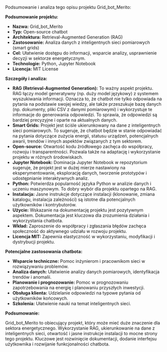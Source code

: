 Podsumowanie i analiza tego opisu projektu Grid_bot_Merito:

**Podsumowanie projektu:**

*   **Nazwa:** Grid_bot_Merito
*   **Typ:** Open-source chatbot
*   **Architektura:** Retrieval-Augmented Generation (RAG)
*   **Zastosowanie:** Analiza danych z inteligentnych sieci pomiarowych (smart grids)
*   **Cel:** Ułatwienie dostępu do informacji, wsparcie analizy, usprawnienie decyzji w sektorze energetycznym.
*   **Technologie:** Python, Jupyter Notebook
*   **Licencja:** MIT License

**Szczegóły i analiza:**

*   **RAG (Retrieval-Augmented Generation):** To ważny aspekt projektu. RAG łączy model generatywny (np. duży model językowy) z systemem wyszukiwania informacji. Oznacza to, że chatbot nie tylko odpowiada na pytania na podstawie swojej wiedzy, ale także przeszukuje bazę danych (np. dokumenty, pliki CSV z danymi pomiarowymi) i wykorzystuje te informacje do generowania odpowiedzi. To sprawia, że odpowiedzi są bardziej precyzyjne i oparte na aktualnych danych.
*   **Smart Grids:** Projekt jest ściśle ukierunkowany na dane z inteligentnych sieci pomiarowych. To sugeruje, że chatbot będzie w stanie odpowiadać na pytania dotyczące zużycia energii, statusu urządzeń, potencjalnych awarii, trendów i innych aspektów związanych z tym sektorem.
*   **Open-source:** Otwartość kodu źródłowego zachęca do współpracy, rozwoju i transparentności. Pozwala także na adaptację i wykorzystanie projektu w różnych środowiskach.
*   **Jupyter Notebook:** Dominacja Jupyter Notebook w repozytorium sugeruje, że projekt jest w dużej mierze nastawiony na eksperymentowanie, eksplorację danych, tworzenie prototypów i udostępnianie interaktywnych analiz.
*   **Python:** Potwierdza popularność języka Python w analizie danych i uczeniu maszynowym. To dobry wybór dla projektu opartego na RAG.
*   **Instalacja:** Jasne instrukcje dotyczące instalacji (klonowanie, zmiana katalogu, instalacja zależności) są istotne dla potencjalnych użytkowników i kontrybutorów.
*   **Użycie:**  Wskazanie na dokumentację projektu jest pozytywnym aspektem. Dokumentacja jest kluczowa dla zrozumienia działania i wykorzystania chatbota.
*   **Wkład:** Zaproszenie do współpracy i zgłaszania błędów zachęca społeczność do aktywnego udziału w rozwoju projektu.
*   **Licencja MIT:** Zapewnia elastyczność w wykorzystaniu, modyfikacji i dystrybucji projektu.

**Potencjalne zastosowania chatbota:**

*   **Wsparcie techniczne:** Pomoc inżynierom i pracownikom sieci w rozwiązywaniu problemów.
*   **Analiza danych:**  Ułatwienie analizy danych pomiarowych, identyfikacja trendów i anomalii.
*   **Planowanie i prognozowanie:**  Pomoc w prognozowaniu zapotrzebowania na energię i planowaniu przyszłych inwestycji.
*   **Obsługa klienta:**  Udzielanie odpowiedzi na typowe pytania od użytkowników końcowych.
*   **Szkolenia:**  Ułatwienie nauki na temat inteligentnych sieci.

**Podsumowanie:**

Grid_bot_Merito to obiecujący projekt, który może mieć duże znaczenie dla sektora energetycznego. Wykorzystanie RAG, ukierunkowanie na dane z inteligentnych sieci, otwartość i jasne instrukcje instalacji to mocne strony tego projektu. Kluczowe jest rozwinięcie dokumentacji, dodanie interfejsu użytkownika i rozwijanie funkcjonalności chatbota.


